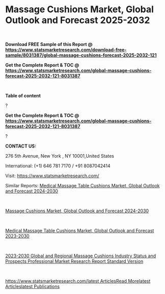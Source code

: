 <h1>Massage Cushions Market, Global Outlook and Forecast 2025-2032</h1><br/><p><strong>Download FREE Sample of this Report @ <a href="https://www.statsmarketresearch.com/download-free-sample/8031387/global-massage-cushions-forecast-2025-2032-121">https://www.statsmarketresearch.com/download-free-sample/8031387/global-massage-cushions-forecast-2025-2032-121</a></strong></p>
 
 
 
 <div><b>Get the Complete Report & TOC @ <a href="https://www.statsmarketresearch.com/global-massage-cushions-forecast-2025-2032-121-8031387">https://www.statsmarketresearch.com/global-massage-cushions-forecast-2025-2032-121-8031387</a></b></div>
 
 
 
 <p><br />
 
 <b>Table of content</b></p>
 
 
 
 <p>? </p>
 
 
 
 <div><b>Get the Complete Report & TOC @ <a href="https://www.statsmarketresearch.com/global-massage-cushions-forecast-2025-2032-121-8031387">https://www.statsmarketresearch.com/global-massage-cushions-forecast-2025-2032-121-8031387</a></b></div>
 
 
 
 <p>? </p>
 
 
 
 <p><b>CONTACT US:</b><br />
 
 276 5th Avenue, New York , NY 10001,United States<br />
 
 International: (+1) 646 781 7170 / +91 8087042414<br />
 
 Visit: <a href="https://www.statsmarketresearch.com/">https://www.statsmarketresearch.com/</a><br />
 
 Similar Reports: <a href="https://www.statsmarketresearch.com/global-massage-cushions-forecast-2025-2032-121-8031387">Medical Massage Table Cushions Market, Global Outlook and Forecast 2024-2030</a><br />
 
 <br />
 
 <a href="https://www.statsmarketresearch.com/global-massage-cushions-forecast-2025-2032-121-8031387">Massage Cushions Market, Global Outlook and Forecast 2024-2030</a><br />
 
 <br />
 
 <a href="https://www.statsmarketresearch.com/global-massage-cushions-forecast-2025-2032-121-8031387">Medical Massage Table Cushions Market, Global Outlook and Forecast 2023-2030</a><br />
 
 <br />
 
 <a href="https://www.statsmarketresearch.com/global-massage-cushions-forecast-2025-2032-121-8031387">2023-2030 Global and Regional Massage Cushions Industry Status and Prospects Professional Market Research Report Standard Version</a><br />
 
 <br />
 
 <a href="https://gyeongbokgung.com">https://www.statsmarketresearch.com/</a><a href="https://hallyeomaritime.com">latest Articles</a><a href="https://jingwansa.com">Read More</a><a href="https://nguoiviet.jp/">latest Articles</a><a href="https://www.intelmarketresearch.com/">latest Publications</a></p>